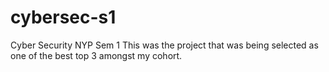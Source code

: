 # cybersec-s1
Cyber Security NYP Sem 1
This was the project that was being selected as one of the best top 3 amongst my cohort.
